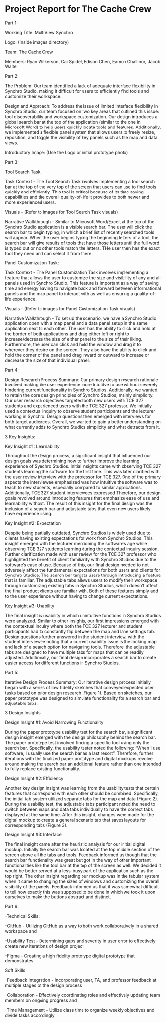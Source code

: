 # Project Report for The Cache Crew


Part 1:

Working Title: MultiView Synchro

Logo: (Inside images directory)

Team: The Cache Crew

Members: Ryan Wilkerson, Cai Spidel, Edison Chen, Eamon Challinor, Jacob Waite



Part 2:

The Problem: Our team identified a lack of adequate interface flexibility in Synchro Studio, making it difficult for users to efficiently find tools and customize their workspace.

Design and Approach: To address the issue of limited interface flexibility in Synchro Studio, our team focused on two key areas that outlined this issue: tool discoverability and workspace customization. Our design introduces a global search bar at the top of the application (similar to the one in Microsoft Word) to help users quickly locate tools and features. Additionally, we implemented a flexible panel system that allows users to freely resize, reposition, and toggle the visibility of key panels such as the map and data views.

Introductory Image: (Use the Logo or initial prototype photo)



Part 3:

Tool Search Task: 

Task Context - The Tool Search Task involves implementing a tool search bar at the top of the very top of the screen that users can use to find tools quickly and efficiently. This tool is critical because of its time saving capabilities and the overall quality-of-life it provides to both newer and more experienced users.

Visuals - (Refer to images for Tool Search Task visuals)

Narrative Walkthrough - Similar to Microsoft Word/Excel, at the top of the Synchro Studio application is a visible search bar. The user will click the search bar to begin typing, in which a brief list of recently searched tools will appear. When the user begins typing the beginning letters of a tool, the search bar will give results of tools that have those letters until the full word is typed out or no other tools match the letters. THe user then has the exact tool they need and can select it from there.


Panel Customization Task:

Task Context - The Panel Customization Task involves implementing a feature that allows the user to customize the size and visibility of any and all panels used in Synchro Studio. This feature is important as a way of saving time and energy having to navigate back and forward between informational panels and the map panel to interact with as well as ensuring a quality-of-life experience.

Visuals - (Refer to images for Panel Customization Task visuals)

Narrative Walkthrough - To set up the scenario, we have a Synchro Studio application open with a map panel and a data panel setup in the same application next to each other. The user has the ability to click and hold at the border of both applications and drag either left or right to increase/decrease the size of either panel to the size of their liking. Furthermore, the user can click and hold the window and drag it to wherever they desire on the screen. They also have the ability to click and hold the corner of the panel and drag inward or outward to increase or decrease the size of that individual panel.



Part 4:

Design Research Process Summary: Our primary design research rationale involved making the user experience more intuitive to use without severely hindering current functionality in Synchro Studios. Additionally, we wanted to retain the core design principles of Synchro Studios, mainly simplicity. Our user research objectives targeted both new users with TCE 327 students and experienced users with the TCE 327 professor. We initially used a contextual inquiry to observe student participants and the lecturer working in Synchro. Design questions then emerged with interviews for both target audiences. Overall, we wanted to gain a better understanding on what currently adds to Synchro Studios simplicity and what detracts from it.

3 Key Insights: 

Key Insight #1: Learnability

Throughout the design process, a significant insight that influenced our design goals was determining how to further improve the learning experience of Synchro Studios. Initial insights came with observing TCE 327 students learning the software for the first time. This was later clarified with the user review interview with the professor for TCE 327. One of the primary aspects the interviewee emphasized was how intuitive the software was to teach to new students, especially compared to similar applications. Additionally, TCE 327 student interviewees expressed Therefore, our design goals revolved around introducing features that emphasize ease of use and learnability without. The result of this insight for the final design was the inclusion of a search bar and adjustable tabs that even new users likely have experience using.

Key Insight #2: Expectation

Despite being partially outdated, Synchro Studios is widely used due to clients having existing expectations for work from Synchro Studios. This insight emerged with the lecturer mentioning the software’s age while observing TCE 327 students learning during the contextual inquiry session. Further clarification made with user review for the TCE 327 professor who highlighted the benefit of client familiarity with Synchro Studios due to the software’s ease of use. Because of this, our final design needed to not adversely affect the fundamental expectations for both users and clients for Synchro Studios. The search bar targets users through introducing a feature that is familiar. The adjustable tabs allows users to modify their workspace through customizing existing tabs in Synchro Studios, which doesn’t affect the final product clients are familiar with. Both of these features simply add to the user experience without having to change current expectations.

Key Insight #3: Usability

The final insight is usability in which unintuitive functions in Synchro Studios were analyzed. Similar to other insights, our first impressions emerged with the contextual inquiry where both the TCE 327 lecturer and student participants had to constantly flip between the map and lane settings tab. Design questions further answered in the student interview, with the student interviewee noting that a current usability issue is the locking map and lack of a search option for navigating tools. Therefore, the adjustable tabs are designed to have multiple tabs for maps that can be readily adjusted. Additionally, our final design incorporates a search bar to create easier access for different functions in Synchro Studios.



Part 5:

Iterative Design Process Summary: Our iterative design process initially began with a series of low fidelity sketches that conveyed expected user tasks based on prior design research (Figure 1). Based on sketches, our paper prototype was designed to simulate functionality for a search bar and adjustable tabs.  

3 Design Insights: 

Design Insight #1: Avoid Narrowing Functionality

During the paper prototype usability test for the search bar, a significant design insight emerged with the design philosophy behind the search bar. The paper prototype test involved finding a specific tool using only the search bar. Specifically, the usability tester noted the following: “When I use software, I usually use the search bar as a last resort”. Therefore, further iterations with the finalized paper prototype and digital mockups revolve around making the search bar an additional feature rather than one intended to fully replace existing functionality.

Design Insight #2: Efficiency

Another key design insight was learning from the usability tests that certain features that correspond with each other should be combined. Specifically, the initial tab system utilized separate tabs for the map and data (Figure 2). During the usability test, the adjustable tabs participant noted the need to switch between maps and data tabs individually to have the correct tabs displayed at the same time. After this insight, changes were made for the digital mockup to create a general scenario tab that saves layouts for corresponding tabs (Figure 3). 

Design Insight #3: Interface 

The final insight came after the heuristic analysis for our initial digital mockup. Initially the search bar was located at the top middle section of the screen above all the tabs and tools. Feedback informed us though that the search bar functionality was great but got in the way of other important functionalities like the tool bar at the top of the screen as well. We decided it would be better served at a less-busy part of the application such as the top right. The other insight regarding our mockup was in the tabular system when it came to changing the sizes of windows and customizing the overall visibility of the panels. Feedback informed us that it was somewhat difficult to tell how exactly this was supposed to be done in which we took it upon ourselves to make the buttons abstract and distinct.


Part 6:

-Technical Skills:

-GitHub - Utilizing GitHub as a way to both work collaboratively in a shared workspace and 

-Usability Test - Determining gaps and severity in user error to effectively create new iterations of design project

-Figma - Creating a high fidelity prototype digital prototype that demonstrates

Soft Skills

-Feedback Integration - Incorporating user, TA, and professor feedback at multiple stages of the design process

-Collaboration - Effectively coordinating roles and effectively updating team members on ongoing progress and 

-Time Management - Utilize class time to organize weekly objectives and divide tasks accordingly 

